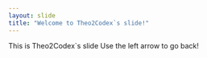 ```yaml
---
layout: slide
title: "Welcome to Theo2Codex`s slide!"
---
```

This is Theo2Codex`s slide
Use the left arrow to go back!
